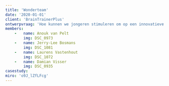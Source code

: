 ```yaml
---
title: 'Wonderteam'
date: '2020-01-01'
client: 'BrainTrainerPlus'
ontwerpvraag: 'Hoe kunnen we jongeren stimuleren om op een innovatieve manier meer literatuur te consumeren?'
members:
    -   name: Anouk van Pelt
        img: DSC_0973
    -   name: Jerry-Lee Bosmans
        img: DSC_1081
    -   name: Laurens Vastenhout
        img: DSC_1072
    -   name: Damian Visser
        img: DSC_0935
casestudy: 
miro: 'o9J_lZfLFcg'
---
```



 

